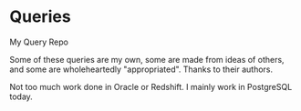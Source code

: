 # Queries
My Query Repo

Some of these queries are my own, some are made from ideas of others, and some are wholeheartedly "appropriated".  Thanks to their authors.  

Not too much work done in Oracle or Redshift.  I mainly work in PostgreSQL today.  
